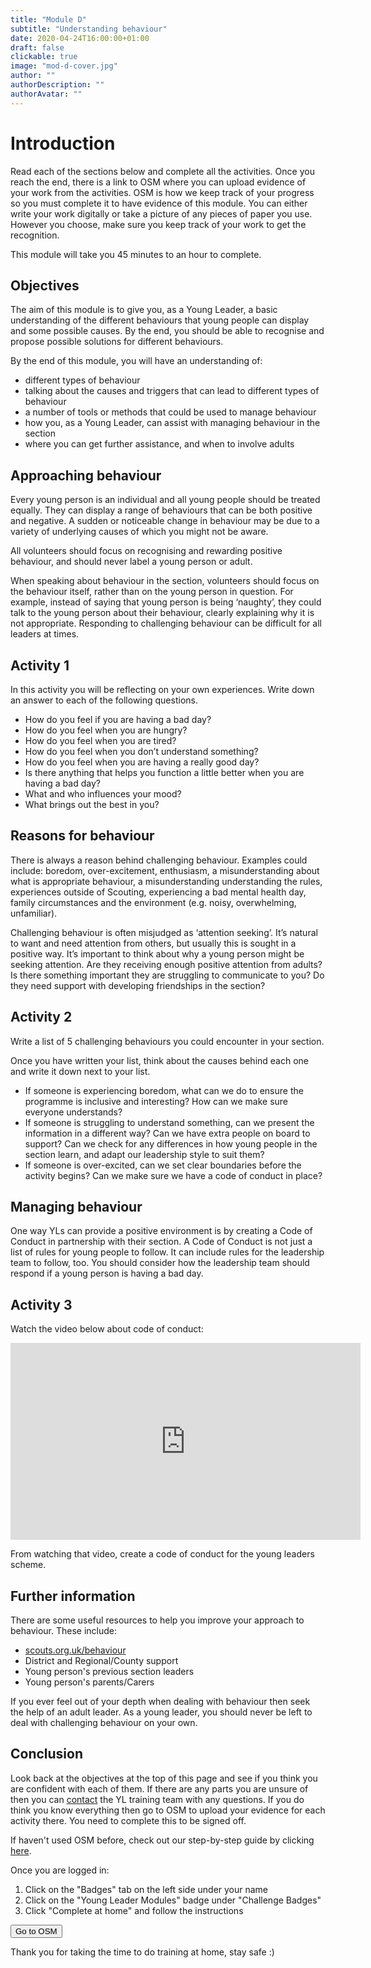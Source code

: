 ```yaml
---
title: "Module D"
subtitle: "Understanding behaviour"
date: 2020-04-24T16:00:00+01:00
draft: false
clickable: true
image: "mod-d-cover.jpg"
author: ""
authorDescription: ""
authorAvatar: ""
---
```


# Introduction

Read each of the sections below and complete all the activities. Once you reach the end, there is a link to OSM where you can upload evidence of your work from the activities. OSM is how we keep track of your progress so you must complete it to have evidence of this module. You can either write your work digitally or take a picture of any pieces of paper you use. However you choose, make sure you keep track of your work to get the recognition.

This module will take you 45 minutes to an hour to complete.

## Objectives

The aim of this module is to give you, as a Young Leader, a basic understanding of the different behaviours that young people can display and some possible causes. By the end, you should be able to recognise and propose possible solutions for different behaviours.

By the end of this module, you will have an understanding of:

- different types of behaviour
- talking about the causes and triggers that can lead to different types of behaviour
- a number of tools or methods that could be used to manage behaviour
- how you, as a Young Leader, can assist with managing behaviour in the section
- where you can get further assistance, and when to involve adults

## Approaching behaviour

Every young person is an individual and all young people should be treated equally. They can display a range of behaviours that can be both positive and negative. A sudden or noticeable change in behaviour may be due to a variety of underlying causes of which you might not be aware.

All volunteers should focus on recognising and rewarding positive behaviour, and should never label a young person or adult.

When speaking about behaviour in the section, volunteers should focus on the behaviour itself, rather than on the young person in question. For example, instead of saying that young person is being ‘naughty’, they could talk to the young person about their behaviour, clearly explaining why it is not appropriate. Responding to challenging behaviour can be difficult for all leaders at times.

## Activity 1

In this activity you will be reflecting on your own experiences. Write down an answer to each of the following questions.

- How do you feel if you are having a bad day?
- How do you feel when you are hungry?
- How do you feel when you are tired?
- How do you feel when you don’t understand something?
- How do you feel when you are having a really good day?
- Is there anything that helps you function a little better when you are having a bad day?
- What and who influences your mood?
- What brings out the best in you?

## Reasons for behaviour

There is always a reason behind challenging behaviour. Examples could include: boredom, over-excitement, enthusiasm, a misunderstanding about what is appropriate behaviour, a misunderstanding understanding the rules, experiences outside of Scouting, experiencing a bad mental health day, family circumstances and the environment (e.g. noisy, overwhelming, unfamiliar).

Challenging behaviour is often misjudged as ‘attention seeking’. It’s natural to want and need attention from others, but usually this is sought in a positive way. It’s important to think about why a young person might be seeking attention. Are they receiving enough positive attention from adults? Is there something important they are struggling to communicate to you? Do they need support with developing friendships in the section?

## Activity 2

Write a list of 5 challenging behaviours you could encounter in your section.

Once you have written your list, think about the causes behind each one and write it down next to your list.

- If someone is experiencing boredom, what can we do to ensure the programme is inclusive and interesting? How can we make sure everyone understands?
- If someone is struggling to understand something, can we present the information in a different way? Can we have extra people on board to support? Can we check for any differences in how young people in the section learn, and adapt our leadership style to suit them?
- If someone is over-excited, can we set clear boundaries before the activity begins? Can we make sure we have a code of conduct in place?

## Managing behaviour

One way YLs can provide a positive environment is by creating a Code of Conduct in partnership with their section. A Code of Conduct is not just a list of rules for young people to follow. It can include rules for the leadership team to follow, too. You should consider how the leadership team should respond if a young person is having a bad day.

## Activity 3

Watch the video below about code of conduct:

<iframe width="560" height="315" src="https://www.youtube.com/embed/C4si6n36n30?start=9" frameborder="0" allow="accelerometer; autoplay; encrypted-media; gyroscope; picture-in-picture" allowfullscreen></iframe>

From watching that video, create a code of conduct for the young leaders scheme.

## Further information

There are some useful resources to help you improve your approach to behaviour. These include:

- [scouts.org.uk/behaviour](https://scouts.org.uk/behaviour)
- District and Regional/County support
- Young person's previous section leaders
- Young person's parents/Carers

If you ever feel out of your depth when dealing with behaviour then seek the help of an adult leader. As a young leader, you should never be left to deal with challenging behaviour on your own.

## Conclusion

Look back at the objectives at the top of this page and see if you think you are confident with each of them. If there are any parts you are unsure of then you can [contact](/contact) the YL training team with any questions. If you do think you know everything then go to OSM to upload your evidence for each activity there. You need to complete this to be signed off.

If haven't used OSM before, check out our step-by-step guide by clicking [here](/evidence).

Once you are logged in:

1. Click on the "Badges" tab on the left side under your name
2. Click on the "Young Leader Modules" badge under "Challenge Badges"
3. Click "Complete at home" and follow the instructions

<a href="https://www.onlinescoutmanager.co.uk/main.php">
 <button type="button" class="go-to-osm">Go to OSM</button>
</a>

Thank you for taking the time to do training at home, stay safe :)
